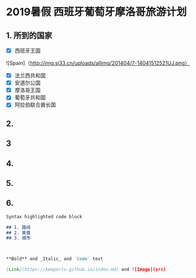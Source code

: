 # 2019暑假 西班牙葡萄牙摩洛哥旅游计划

## 1. 所到的国家
- [x] 西班牙王国 

![Spain]（http://img.sj33.cn/uploads/allimg/201404/7-14041512521UJ.png）

- [x] 法兰西共和国
- [x] 安道尔公国
- [x] 摩洛哥王国
- [x] 葡萄牙共和国
- [x] 阿拉伯联合酋长国

## 2. 
## 3
## 4.
## 5.
## 6.


```markdown
Syntax highlighted code block

## 1. 路线
## 2. 美食
## 3. 城市



**Bold** and _Italic_ and `Code` text

[Link](https://keeperlu.github.io/index.md) and ![Image](src)
```
